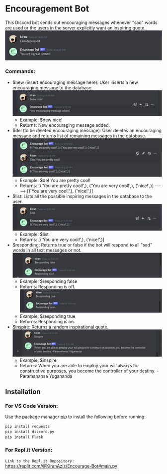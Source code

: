 # Encouragement Bot

This Discord bot sends out encouraging messages whenever "sad" words are used or the users in the server explicitly want an inspiring quote.
![](https://github.com/kiranaziz/Encourage-Bot/blob/main/Discord%20Demo%20Photos/Sad%20Words.png)

### Commands:
- $new (insert encouraging message here): User inserts a new encouraging message to the database.
![](https://github.com/kiranaziz/Encourage-Bot/blob/main/Discord%20Demo%20Photos/New%20Message.png)
     - Example: $new nice!
     - Returns:  New encouraging message added.
- $del (to be deleted encouraging message): User deletes an encouraging message and returns list of remaining messages in the database.
![](https://github.com/kiranaziz/Encourage-Bot/blob/main/Discord%20Demo%20Photos/Delete%20Message.png)
     - Example: $del You are pretty cool!
     - Returns: [('You are pretty cool!',), ('You are very cool!',), ('nice!',)] -----> [('You are very cool!',), ('nice!',)]
- $list: Lists all the possible inspiring messages in the database to the user.
![](https://github.com/kiranaziz/Encourage-Bot/blob/main/Discord%20Demo%20Photos/List.png)
     - Example: $list 
     - Returns: [('You are very cool!',), ('nice!',)]
- $responding: Returns true or false if the bot will respond to all "sad" words in all text messages or not.
![](https://github.com/kiranaziz/Encourage-Bot/blob/main/Discord%20Demo%20Photos/Responding%20False.png)
     - Example: $responding false
     - Returns: Responding is off.
![](https://github.com/kiranaziz/Encourage-Bot/blob/main/Discord%20Demo%20Photos/Responding%20True.png)
     - Example: $responding true
     - Returns: Responding is on.
- $inspire: Returns a random inspirational quote.
![](https://github.com/kiranaziz/Encourage-Bot/blob/main/Discord%20Demo%20Photos/Inspirational%20Quote.png) 
    - Example: $inspire
    - Returns: When you are able to employ your will always for constructive purposes, you become the controller of your destiny. -Paramahansa Yogananda

## Installation

### For VS Code Version:
Use the package manager [pip](https://pip.pypa.io/en/stable/) to install the following before running:

```bash
pip install requests
pip install discord.py
pip install Flask
```

### For Repl.it Version:
`Link to the Repl.it Repository` : &nbsp;&nbsp;&nbsp;&nbsp; <https://replit.com/@KiranAziz/Encourage-Bot#main.py>
